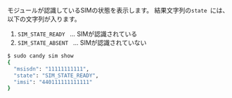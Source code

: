 モジュールが認識しているSIMの状態を表示します。 結果文字列の`state `には、以下の文字列が入ります。

1. `SIM_STATE_READY ` ... SIMが認識されている
1. `SIM_STATE_ABSENT ` ... SIMが認識されていない

```bash
$ sudo candy sim show
{
  "msisdn": "11111111111",
  "state": "SIM_STATE_READY",
  "imsi": "440111111111111"
}
```